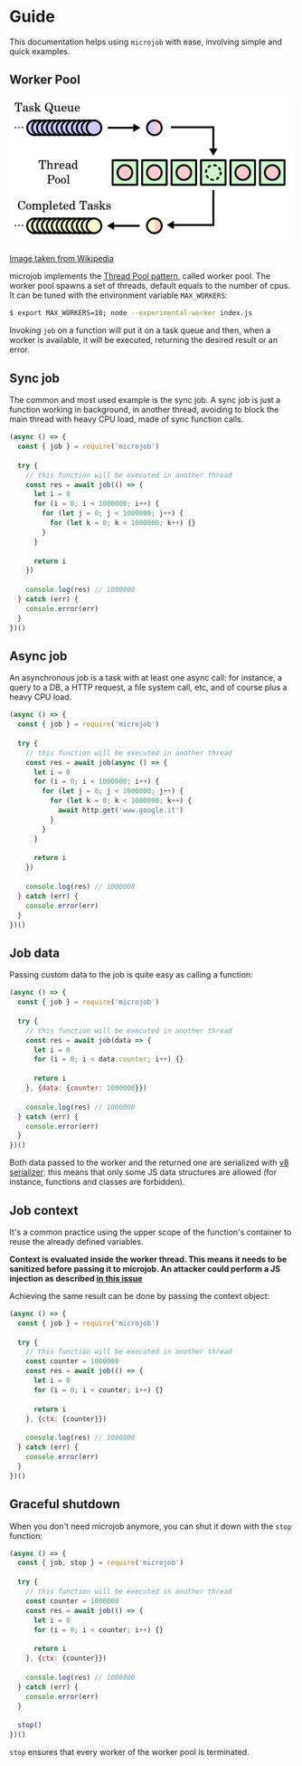# Guide
This documentation helps using `microjob` with ease, involving simple and quick examples.

## Worker Pool
![Worker Pool](public/worker-pool.png "Worker Pool")

[Image taken from Wikipedia](https://en.wikipedia.org/wiki/Thread_pool#/media/File:Thread_pool.svg)

microjob implements the [Thread Pool pattern](https://en.wikipedia.org/wiki/Thread_pool), called worker pool.
The worker pool spawns a set of threads, default equals to the number of cpus.
It can be tuned with the environment variable `MAX_WORKERS`:

```bash
$ export MAX_WORKERS=10; node --experimental-worker index.js
```

Invoking `job` on a function will put it on a task queue and then, when a worker is available, it will be executed, returning the desired result or an error.

## Sync job
The common and most used example is the sync job.
A sync job is just a function working in background, in another thread, avoiding to block the main thread with heavy CPU load, made of sync function calls.

```js
(async () => {
  const { job } = require('microjob')

  try {
    // this function will be executed in another thread
    const res = await job(() => {
      let i = 0
      for (i = 0; i < 1000000; i++) {
        for (let j = 0; j < 1000000; j++) {
          for (let k = 0; k < 1000000; k++) {}
        }
      }

      return i
    })

    console.log(res) // 1000000
  } catch (err) {
    console.error(err)
  }
})()
```

## Async job
An asynchronous job is a task with at least one async call: for instance, a query to a DB, a HTTP request, a file system call, etc, and of course plus a heavy CPU load.

```js
(async () => {
  const { job } = require('microjob')

  try {
    // this function will be executed in another thread
    const res = await job(async () => {
      let i = 0
      for (i = 0; i < 1000000; i++) {
        for (let j = 0; j < 1000000; j++) {
          for (let k = 0; k < 1000000; k++) {
            await http.get('www.google.it')
          }
        }
      }

      return i
    })

    console.log(res) // 1000000
  } catch (err) {
    console.error(err)
  }
})()
```

## Job data
Passing custom data to the job is quite easy as calling a function:

```js
(async () => {
  const { job } = require('microjob')

  try {
    // this function will be executed in another thread
    const res = await job(data => {
      let i = 0
      for (i = 0; i < data.counter; i++) {}

      return i
    }, {data: {counter: 1000000}})

    console.log(res) // 1000000
  } catch (err) {
    console.error(err)
  }
})()
```

Both data passed to the worker and the returned one are serialized with [v8 serializer](https://nodejs.org/api/v8.html#v8_v8_serialize_value): this means that only some JS data structures are allowed (for instance, functions and classes are forbidden).

## Job context
It's a common practice using the upper scope of the function's container to reuse the already defined variables.

**Context is evaluated inside the worker thread. This means it needs to be sanitized before passing it to microjob.
An attacker could perform a JS injection as described [in this issue](https://github.com/wilk/microjob/issues/2)**

Achieving the same result can be done by passing the context object:

```js
(async () => {
  const { job } = require('microjob')

  try {
    // this function will be executed in another thread
    const counter = 1000000
    const res = await job(() => {
      let i = 0
      for (i = 0; i < counter; i++) {}

      return i
    }, {ctx: {counter}})

    console.log(res) // 1000000
  } catch (err) {
    console.error(err)
  }
})()
```

## Graceful shutdown
When you don't need microjob anymore, you can shut it down with the `stop` function:

```js
(async () => {
  const { job, stop } = require('microjob')

  try {
    // this function will be executed in another thread
    const counter = 1000000
    const res = await job(() => {
      let i = 0
      for (i = 0; i < counter; i++) {}

      return i
    }, {ctx: {counter}})

    console.log(res) // 1000000
  } catch (err) {
    console.error(err)
  }

  stop()
})()
```

`stop` ensures that every worker of the worker pool is terminated.

